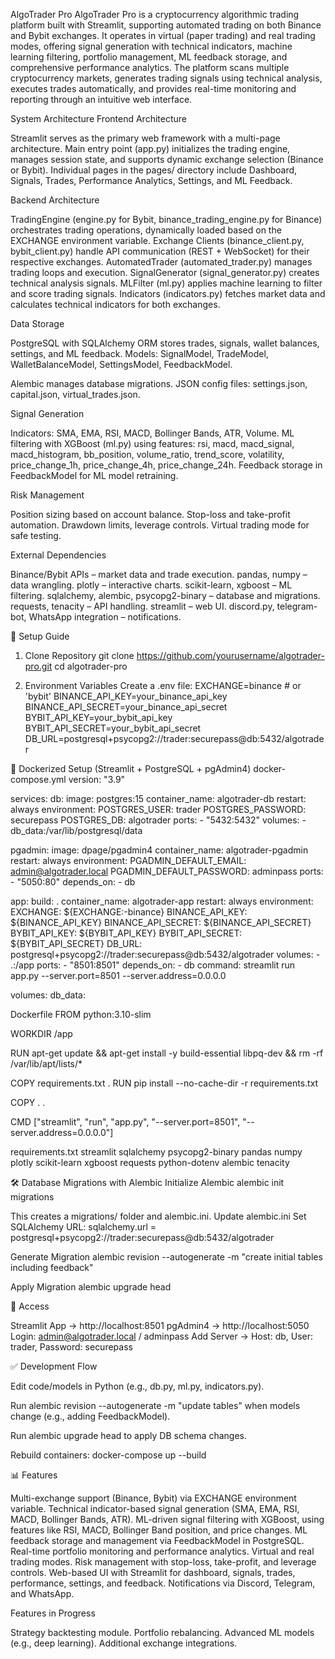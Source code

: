 AlgoTrader Pro
AlgoTrader Pro is a cryptocurrency algorithmic trading platform built with Streamlit, supporting automated trading on both Binance and Bybit exchanges. It operates in virtual (paper trading) and real trading modes, offering signal generation with technical indicators, machine learning filtering, portfolio management, ML feedback storage, and comprehensive performance analytics.
The platform scans multiple cryptocurrency markets, generates trading signals using technical analysis, executes trades automatically, and provides real-time monitoring and reporting through an intuitive web interface.

System Architecture
Frontend Architecture

Streamlit serves as the primary web framework with a multi-page architecture.
Main entry point (app.py) initializes the trading engine, manages session state, and supports dynamic exchange selection (Binance or Bybit).
Individual pages in the pages/ directory include Dashboard, Signals, Trades, Performance Analytics, Settings, and ML Feedback.

Backend Architecture

TradingEngine (engine.py for Bybit, binance_trading_engine.py for Binance) orchestrates trading operations, dynamically loaded based on the EXCHANGE environment variable.
Exchange Clients (binance_client.py, bybit_client.py) handle API communication (REST + WebSocket) for their respective exchanges.
AutomatedTrader (automated_trader.py) manages trading loops and execution.
SignalGenerator (signal_generator.py) creates technical analysis signals.
MLFilter (ml.py) applies machine learning to filter and score trading signals.
Indicators (indicators.py) fetches market data and calculates technical indicators for both exchanges.

Data Storage

PostgreSQL with SQLAlchemy ORM stores trades, signals, wallet balances, settings, and ML feedback.
Models: SignalModel, TradeModel, WalletBalanceModel, SettingsModel, FeedbackModel.


Alembic manages database migrations.
JSON config files: settings.json, capital.json, virtual_trades.json.

Signal Generation

Indicators: SMA, EMA, RSI, MACD, Bollinger Bands, ATR, Volume.
ML filtering with XGBoost (ml.py) using features: rsi, macd, macd_signal, macd_histogram, bb_position, volume_ratio, trend_score, volatility, price_change_1h, price_change_4h, price_change_24h.
Feedback storage in FeedbackModel for ML model retraining.

Risk Management

Position sizing based on account balance.
Stop-loss and take-profit automation.
Drawdown limits, leverage controls.
Virtual trading mode for safe testing.


External Dependencies

Binance/Bybit APIs – market data and trade execution.
pandas, numpy – data wrangling.
plotly – interactive charts.
scikit-learn, xgboost – ML filtering.
sqlalchemy, alembic, psycopg2-binary – database and migrations.
requests, tenacity – API handling.
streamlit – web UI.
discord.py, telegram-bot, WhatsApp integration – notifications.


🚀 Setup Guide
1. Clone Repository
git clone https://github.com/yourusername/algotrader-pro.git
cd algotrader-pro

2. Environment Variables
Create a .env file:
EXCHANGE=binance  # or 'bybit'
BINANCE_API_KEY=your_binance_api_key
BINANCE_API_SECRET=your_binance_api_secret
BYBIT_API_KEY=your_bybit_api_key
BYBIT_API_SECRET=your_bybit_api_secret
DB_URL=postgresql+psycopg2://trader:securepass@db:5432/algotrader


🐳 Dockerized Setup (Streamlit + PostgreSQL + pgAdmin4)
docker-compose.yml
version: "3.9"

services:
  db:
    image: postgres:15
    container_name: algotrader-db
    restart: always
    environment:
      POSTGRES_USER: trader
      POSTGRES_PASSWORD: securepass
      POSTGRES_DB: algotrader
    ports:
      - "5432:5432"
    volumes:
      - db_data:/var/lib/postgresql/data

  pgadmin:
    image: dpage/pgadmin4
    container_name: algotrader-pgadmin
    restart: always
    environment:
      PGADMIN_DEFAULT_EMAIL: admin@algotrader.local
      PGADMIN_DEFAULT_PASSWORD: adminpass
    ports:
      - "5050:80"
    depends_on:
      - db

  app:
    build: .
    container_name: algotrader-app
    restart: always
    environment:
      EXCHANGE: ${EXCHANGE:-binance}
      BINANCE_API_KEY: ${BINANCE_API_KEY}
      BINANCE_API_SECRET: ${BINANCE_API_SECRET}
      BYBIT_API_KEY: ${BYBIT_API_KEY}
      BYBIT_API_SECRET: ${BYBIT_API_SECRET}
      DB_URL: postgresql+psycopg2://trader:securepass@db:5432/algotrader
    volumes:
      - .:/app
    ports:
      - "8501:8501"
    depends_on:
      - db
    command: streamlit run app.py --server.port=8501 --server.address=0.0.0.0

volumes:
  db_data:

Dockerfile
FROM python:3.10-slim

WORKDIR /app

RUN apt-get update && apt-get install -y build-essential libpq-dev && rm -rf /var/lib/apt/lists/*

COPY requirements.txt .
RUN pip install --no-cache-dir -r requirements.txt

COPY . .

CMD ["streamlit", "run", "app.py", "--server.port=8501", "--server.address=0.0.0.0"]

requirements.txt
streamlit
sqlalchemy
psycopg2-binary
pandas
numpy
plotly
scikit-learn
xgboost
requests
python-dotenv
alembic
tenacity


🛠 Database Migrations with Alembic
Initialize Alembic
alembic init migrations

This creates a migrations/ folder and alembic.ini.
Update alembic.ini
Set SQLAlchemy URL:
sqlalchemy.url = postgresql+psycopg2://trader:securepass@db:5432/algotrader

Generate Migration
alembic revision --autogenerate -m "create initial tables including feedback"

Apply Migration
alembic upgrade head


🔗 Access

Streamlit App → http://localhost:8501
pgAdmin4 → http://localhost:5050
Login: admin@algotrader.local / adminpass
Add Server → Host: db, User: trader, Password: securepass




✅ Development Flow

Edit code/models in Python (e.g., db.py, ml.py, indicators.py).

Run alembic revision --autogenerate -m "update tables" when models change (e.g., adding FeedbackModel).

Run alembic upgrade head to apply DB schema changes.

Rebuild containers:
docker-compose up --build




📊 Features

Multi-exchange support (Binance, Bybit) via EXCHANGE environment variable.
Technical indicator-based signal generation (SMA, EMA, RSI, MACD, Bollinger Bands, ATR).
ML-driven signal filtering with XGBoost, using features like RSI, MACD, Bollinger Band position, and price changes.
ML feedback storage and management via FeedbackModel in PostgreSQL.
Real-time portfolio monitoring and performance analytics.
Virtual and real trading modes.
Risk management with stop-loss, take-profit, and leverage controls.
Web-based UI with Streamlit for dashboard, signals, trades, performance, settings, and feedback.
Notifications via Discord, Telegram, and WhatsApp.

Features in Progress

Strategy backtesting module.
Portfolio rebalancing.
Advanced ML models (e.g., deep learning).
Additional exchange integrations.